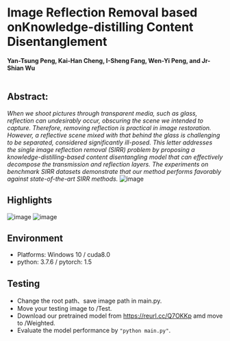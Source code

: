 # Image Reflection Removal based onKnowledge-distilling Content Disentanglement

**Yan-Tsung Peng, Kai-Han Cheng, I-Sheng Fang, Wen-Yi Peng, and Jr-Shian Wu** <br>
<br>
## **Abstract:** <br>

_When we shoot pictures through transparent media, such as glass, reflection can undesirably occur, obscuring the scene we intended to capture. Therefore, removing reflection is practical in image restoration. However, a reflective scene mixed with that behind the glass is challenging to be separated, considered significantly ill-posed. This letter addresses the single image reflection removal (SIRR) problem by proposing a knowledge-distilling-based content disentangling model that can effectively decompose the transmission and reflection layers. The experiments on benchmark SIRR datasets demonstrate that our method performs favorably against state-of-the-art SIRR methods._
  ![image](https://github.com/Sasebalballgit/Reflection_Removal/blob/main/Example/architecture_SPL.png)
  
  
## Highlights <br>
  ![image](https://github.com/Sasebalballgit/Reflection_Removal/blob/main/Example/test1.gif)
  ![image](https://github.com/Sasebalballgit/Reflection_Removal/blob/main/Example/test2.gif)
## Environment <br>
  
*  Platforms: Windows 10 / cuda8.0 <br>
*  python: 3.7.6 / pytorch: 1.5 <br>
  

## Testing <br>
*  Change the root path、save image path in main.py. <br>
*  Move your testing image to /Test. <br>
*  Download our pretrained model from https://reurl.cc/Q7OKKp amd move to /Weighted. <br>
*  Evaluate the model performance by `"python main.py"`. <br>    


  
